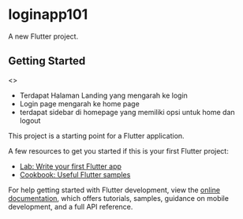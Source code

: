# loginapp101

A new Flutter project.

## Getting Started

<<penjelasan sementara>>
- Terdapat Halaman Landing yang mengarah ke login
- Login page mengarah ke home page
- terdapat sidebar di homepage yang memiliki opsi untuk home dan logout

This project is a starting point for a Flutter application.

A few resources to get you started if this is your first Flutter project:

- [Lab: Write your first Flutter app](https://docs.flutter.dev/get-started/codelab)
- [Cookbook: Useful Flutter samples](https://docs.flutter.dev/cookbook)

For help getting started with Flutter development, view the
[online documentation](https://docs.flutter.dev/), which offers tutorials,
samples, guidance on mobile development, and a full API reference.
